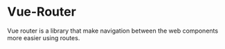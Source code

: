 # Vue-Router
Vue router is a library that make navigation between the web components more easier using routes.
